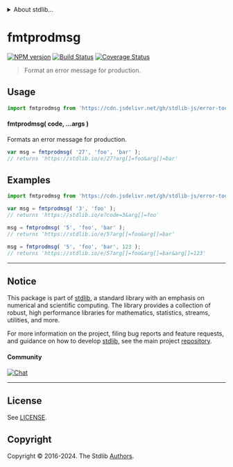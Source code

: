 <!--

@license Apache-2.0

Copyright (c) 2022 The Stdlib Authors.

Licensed under the Apache License, Version 2.0 (the "License");
you may not use this file except in compliance with the License.
You may obtain a copy of the License at

   http://www.apache.org/licenses/LICENSE-2.0

Unless required by applicable law or agreed to in writing, software
distributed under the License is distributed on an "AS IS" BASIS,
WITHOUT WARRANTIES OR CONDITIONS OF ANY KIND, either express or implied.
See the License for the specific language governing permissions and
limitations under the License.

-->


<details>
  <summary>
    About stdlib...
  </summary>
  <p>We believe in a future in which the web is a preferred environment for numerical computation. To help realize this future, we've built stdlib. stdlib is a standard library, with an emphasis on numerical and scientific computation, written in JavaScript (and C) for execution in browsers and in Node.js.</p>
  <p>The library is fully decomposable, being architected in such a way that you can swap out and mix and match APIs and functionality to cater to your exact preferences and use cases.</p>
  <p>When you use stdlib, you can be absolutely certain that you are using the most thorough, rigorous, well-written, studied, documented, tested, measured, and high-quality code out there.</p>
  <p>To join us in bringing numerical computing to the web, get started by checking us out on <a href="https://github.com/stdlib-js/stdlib">GitHub</a>, and please consider <a href="https://opencollective.com/stdlib">financially supporting stdlib</a>. We greatly appreciate your continued support!</p>
</details>

# fmtprodmsg

[![NPM version][npm-image]][npm-url] [![Build Status][test-image]][test-url] [![Coverage Status][coverage-image]][coverage-url] <!-- [![dependencies][dependencies-image]][dependencies-url] -->

> Format an error message for production.



<section class="usage">

## Usage

```javascript
import fmtprodmsg from 'https://cdn.jsdelivr.net/gh/stdlib-js/error-tools-fmtprodmsg@v0.2.0-deno/mod.js';
```

#### fmtprodmsg( code, ...args )

Formats an error message for production.

```javascript
var msg = fmtprodmsg( '27', 'foo', 'bar' );
// returns 'https://stdlib.io/e/27?arg[]=foo&arg[]=bar'
```

<!-- /.usage -->

<!-- Package usage notes. Make sure to keep an empty line after the `section` element and another before the `/section` close. -->

<section class="notes">

</section>

<!-- /.notes -->

<section class="examples">

## Examples

<!-- TODO: better examples -->

<!-- eslint no-undef: "error" -->

```javascript
import fmtprodmsg from 'https://cdn.jsdelivr.net/gh/stdlib-js/error-tools-fmtprodmsg@v0.2.0-deno/mod.js';

var msg = fmtprodmsg( '3', 'foo' );
// returns 'https://stdlib.io/e?code=3&arg[]=foo'

msg = fmtprodmsg( '5', 'foo', 'bar' );
// returns 'https://stdlib.io/e/5?arg[]=foo&arg[]=bar'

msg = fmtprodmsg( '5', 'foo', 'bar', 123 );
// returns 'https://stdlib.io/e/5?arg[]=foo&arg[]=bar&arg[]=123'
```

</section>

<!-- /.examples -->

<!-- Section for related `stdlib` packages. Do not manually edit this section, as it is automatically populated. -->

<section class="related">

</section>

<!-- /.related -->

<!-- Section for all links. Make sure to keep an empty line after the `section` element and another before the `/section` close. -->


<section class="main-repo" >

* * *

## Notice

This package is part of [stdlib][stdlib], a standard library with an emphasis on numerical and scientific computing. The library provides a collection of robust, high performance libraries for mathematics, statistics, streams, utilities, and more.

For more information on the project, filing bug reports and feature requests, and guidance on how to develop [stdlib][stdlib], see the main project [repository][stdlib].

#### Community

[![Chat][chat-image]][chat-url]

---

## License

See [LICENSE][stdlib-license].


## Copyright

Copyright &copy; 2016-2024. The Stdlib [Authors][stdlib-authors].

</section>

<!-- /.stdlib -->

<!-- Section for all links. Make sure to keep an empty line after the `section` element and another before the `/section` close. -->

<section class="links">

[npm-image]: http://img.shields.io/npm/v/@stdlib/error-tools-fmtprodmsg.svg
[npm-url]: https://npmjs.org/package/@stdlib/error-tools-fmtprodmsg

[test-image]: https://github.com/stdlib-js/error-tools-fmtprodmsg/actions/workflows/test.yml/badge.svg?branch=v0.2.0
[test-url]: https://github.com/stdlib-js/error-tools-fmtprodmsg/actions/workflows/test.yml?query=branch:v0.2.0

[coverage-image]: https://img.shields.io/codecov/c/github/stdlib-js/error-tools-fmtprodmsg/main.svg
[coverage-url]: https://codecov.io/github/stdlib-js/error-tools-fmtprodmsg?branch=main

<!--

[dependencies-image]: https://img.shields.io/david/stdlib-js/error-tools-fmtprodmsg.svg
[dependencies-url]: https://david-dm.org/stdlib-js/error-tools-fmtprodmsg/main

-->

[chat-image]: https://img.shields.io/gitter/room/stdlib-js/stdlib.svg
[chat-url]: https://app.gitter.im/#/room/#stdlib-js_stdlib:gitter.im

[stdlib]: https://github.com/stdlib-js/stdlib

[stdlib-authors]: https://github.com/stdlib-js/stdlib/graphs/contributors

[umd]: https://github.com/umdjs/umd
[es-module]: https://developer.mozilla.org/en-US/docs/Web/JavaScript/Guide/Modules

[deno-url]: https://github.com/stdlib-js/error-tools-fmtprodmsg/tree/deno
[deno-readme]: https://github.com/stdlib-js/error-tools-fmtprodmsg/blob/deno/README.md
[umd-url]: https://github.com/stdlib-js/error-tools-fmtprodmsg/tree/umd
[umd-readme]: https://github.com/stdlib-js/error-tools-fmtprodmsg/blob/umd/README.md
[esm-url]: https://github.com/stdlib-js/error-tools-fmtprodmsg/tree/esm
[esm-readme]: https://github.com/stdlib-js/error-tools-fmtprodmsg/blob/esm/README.md
[branches-url]: https://github.com/stdlib-js/error-tools-fmtprodmsg/blob/main/branches.md

[stdlib-license]: https://raw.githubusercontent.com/stdlib-js/error-tools-fmtprodmsg/main/LICENSE

</section>

<!-- /.links -->
